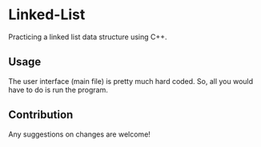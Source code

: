 # Linked-List
Practicing a linked list data structure using C++.

## Usage
The user interface (main file) is pretty much hard coded. 
So, all you would have to do is run the program.

## Contribution
Any suggestions on changes are welcome!
